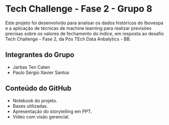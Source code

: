 # Tech Challenge - Fase 2 - Grupo 8

Este projeto foi desenvolvido para analisar os dados históricos do Ibovespa e a aplicação de técnicas de machine learning para realizar previsões precisas sobre os valores de fechamento do índice, em resposta ao desafio Tech Challenge - Fase 2, da Pós TEch Data Anbalytics - BB.

## Integrantes do Grupo

- Jarbas Ten Caten
- Paulo Sérgio Xavier Santos

## Conteúdo do GitHub

- Notebook do projeto.
- Bases utilizadas.
- Apresentação do storytelling em PPT.
- Vídeo com visão gerencial.
